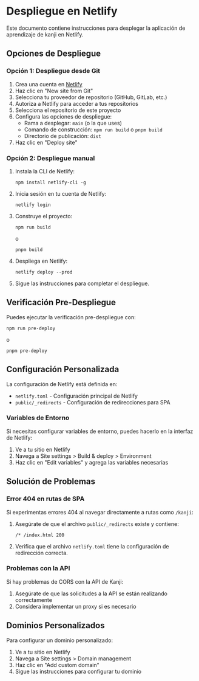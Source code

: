 # Despliegue en Netlify

Este documento contiene instrucciones para desplegar la aplicación de aprendizaje de kanji en Netlify.

## Opciones de Despliegue

### Opción 1: Despliegue desde Git

1. Crea una cuenta en [Netlify](https://app.netlify.com/signup)
2. Haz clic en "New site from Git"
3. Selecciona tu proveedor de repositorio (GitHub, GitLab, etc.)
4. Autoriza a Netlify para acceder a tus repositorios
5. Selecciona el repositorio de este proyecto
6. Configura las opciones de despliegue:
   - Rama a desplegar: `main` (o la que uses)
   - Comando de construcción: `npm run build` o `pnpm build`
   - Directorio de publicación: `dist`
7. Haz clic en "Deploy site"

### Opción 2: Despliegue manual

1. Instala la CLI de Netlify:
   ```
   npm install netlify-cli -g
   ```

2. Inicia sesión en tu cuenta de Netlify:
   ```
   netlify login
   ```

3. Construye el proyecto:
   ```
   npm run build
   ```
   o
   ```
   pnpm build
   ```

4. Despliega en Netlify:
   ```
   netlify deploy --prod
   ```
   
5. Sigue las instrucciones para completar el despliegue.

## Verificación Pre-Despliegue

Puedes ejecutar la verificación pre-despliegue con:

```
npm run pre-deploy
```

o

```
pnpm pre-deploy
```

## Configuración Personalizada

La configuración de Netlify está definida en:

- `netlify.toml` - Configuración principal de Netlify
- `public/_redirects` - Configuración de redirecciones para SPA

### Variables de Entorno

Si necesitas configurar variables de entorno, puedes hacerlo en la interfaz de Netlify:

1. Ve a tu sitio en Netlify
2. Navega a Site settings > Build & deploy > Environment
3. Haz clic en "Edit variables" y agrega las variables necesarias

## Solución de Problemas

### Error 404 en rutas de SPA

Si experimentas errores 404 al navegar directamente a rutas como `/kanji`:

1. Asegúrate de que el archivo `public/_redirects` existe y contiene:
   ```
   /* /index.html 200
   ```

2. Verifica que el archivo `netlify.toml` tiene la configuración de redirección correcta.

### Problemas con la API

Si hay problemas de CORS con la API de Kanji:

1. Asegúrate de que las solicitudes a la API se están realizando correctamente
2. Considera implementar un proxy si es necesario

## Dominios Personalizados

Para configurar un dominio personalizado:

1. Ve a tu sitio en Netlify
2. Navega a Site settings > Domain management
3. Haz clic en "Add custom domain"
4. Sigue las instrucciones para configurar tu dominio
